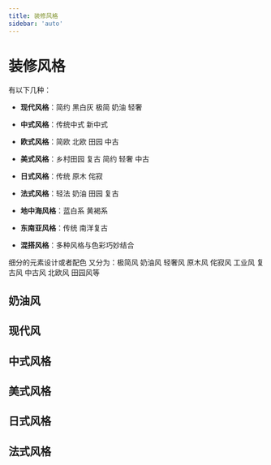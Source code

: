 ```yaml
---
title: 装修风格
sidebar: 'auto'
---
```


# 装修风格

有以下几种：

* **现代风格**：简约 黑白灰 极简 奶油 轻奢

* **中式风格**：传统中式 新中式

* **欧式风格**：简欧 北欧 田园 中古

* **美式风格**：乡村田园 复古 简约 轻奢 中古

* **日式风格**：传统 原木 侘寂

* **法式风格**：轻法 奶油 田园 复古

* **地中海风格**：蓝白系 黄褐系

* **东南亚风格**：传统 南洋复古

* **混搭风格**：多种风格与色彩巧妙结合

细分的元素设计或者配色 又分为：极简风 奶油风 轻奢风 原木风 侘寂风 工业风 复古风 中古风 北欧风 田园风等

## 奶油风


## 现代风


## 中式风格


## 美式风格

## 日式风格

## 法式风格

